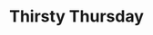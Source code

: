 ---
title: "Thirsty Thursday"
summary: "All drinks are 25% off! - Placeholder"
day: 4
img: ""
description: ""
---
